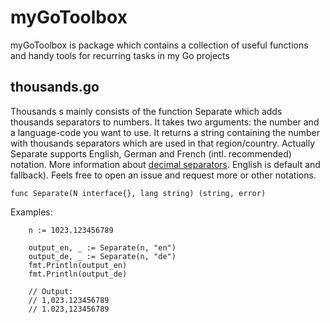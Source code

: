 # myGoToolbox
myGoToolbox is package which contains a collection of useful functions and handy tools for recurring tasks in my Go projects

## thousands.go
Thousands s mainly consists of the function Separate which adds thousands separators to numbers. It takes two arguments: the number and a language-code you want to use. It returns a string containing the number with thousands separators which are used in that region/country. Actually Separate supports English, German and French (intl. recommended) notation. More information about [decimal separators](https://en.wikipedia.org/wiki/Decimal_separator). English is default and fallback). Feels free to open an issue and request more or other notations.

```
func Separate(N interface{}, lang string) (string, error)
```

Examples:
```
	n := 1023.123456789

	output_en, _ := Separate(n, "en")
	output_de, _ := Separate(n, "de")
	fmt.Println(output_en)
	fmt.Println(output_de)

	// Output:
	// 1,023.123456789
	// 1.023,123456789

```
